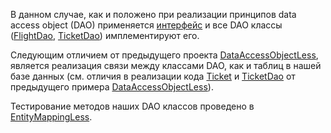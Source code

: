 В данном случае, как и положено при реализации принципов data access object (DAO) применяется [интерфейс](https://github.com/JcoderPaul/JDBC_Practice/blob/master/DaoEntityMappingLess/src/DAOLessonsTwo/flight_repository_dao/Dao.java) и все DAO классы ([FlightDao](https://github.com/JcoderPaul/JDBC_Practice/blob/master/DaoEntityMappingLess/src/DAOLessonsTwo/flight_repository_dao/FlightDao.java), [TicketDao](https://github.com/JcoderPaul/JDBC_Practice/blob/master/DaoEntityMappingLess/src/DAOLessonsTwo/flight_repository_dao/TicketDao.java)) имплементируют его. 

Следующим отличием от предыдущего проекта [DataAccessObjectLess](https://github.com/JcoderPaul/JDBC_Practice/tree/master/DataAccessObjectLess), является реализация связи между классами DAO, как и таблиц в нашей базе данных (см. отличия в реализации кода [Ticket](https://github.com/JcoderPaul/JDBC_Practice/blob/master/DaoEntityMappingLess/src/DAOLessonsTwo/flight_repository_entity/Ticket.java) и [TicketDao](https://github.com/JcoderPaul/JDBC_Practice/blob/master/DaoEntityMappingLess/src/DAOLessonsTwo/flight_repository_dao/TicketDao.java) от предыдущего примера [DataAccessObjectLess](https://github.com/JcoderPaul/JDBC_Practice/tree/master/DataAccessObjectLess)). 

Тестирование методов наших DAO классов проведено в [EntityMappingLess](https://github.com/JcoderPaul/JDBC_Practice/blob/master/DaoEntityMappingLess/src/DAOLessonsTwo/EntityMappingLess.java). 